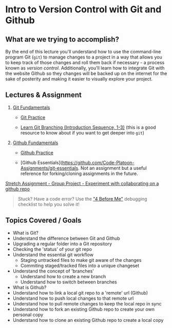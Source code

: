 # Intro to Version Control with Git and Github

## What are we trying to accomplish?

By the end of this lecture you'll understand how to use the command-line program Git (`git`) to manage changes to a project in a way that allows you to keep track of those changes and roll them back if necessary - a process known as _version control_. Additionally, you'll learn how to integrate Git with the website Github so they changes will be backed up on the internet for the sake of posterity and making it easier to visually explore your project.

## Lectures & Assignment

1. [Git Fundamentals](./1-git-fundamentals.md)

   - [Git Practice](https://github.com/Code-Platoon-Assignments/git-practice)

   - [Learn Git Branching (Introduction Sequence, 1-3)](http://learngitbranching.js.org/) (this is a good resource to know about if you want to get deeper into `git`)

2. [Github Fundamentals](./2-github-fundamentals.md)

   - [Github Practice](https://github.com/Code-Platoon-Assignments/github-practice)

   - [Github Essentials](https://github.com/Code-Platoon-Assignments/git-essentials. Not an assignment but a useful reference for forking/cloning assignments in the future.

[Stretch Assignment - Group Project - Experiment with collaborating on a github repo](./stretch-assignment-github-teams.md)

> Stuck? Have a code error? Use the ["4 Before Me"](https://docs.google.com/document/d/1nseOs5oabYBKNHfwJZNAR7GlU0zkZxNagsw63AD7XV0/edit) debugging checklist to help you solve it!

## Topics Covered / Goals

- What is Git?
- Understand the difference between Git and Github
- Upgrading a regular folder into a Git repository
- Checking the 'status' of your git repo
- Understand the essential git workflow
  - Staging untracked files to make git aware of the changes
  - Commiting staged/tracked files into a unique changeset
- Understand the concept of 'branches'
  - Understand how to create a new branch
  - Understand how to switch between branches
- What is Github?
- Understand how to link a local git repo to a 'remote' url (Github)
- Understand how to push local changes to that remote url
- Understand how to pull remote changes to keep the local repo in sync
- Understand how to fork an existing Github repo to create your own personal copy
- Understand how to clone an existing Github repo to create a local copy
